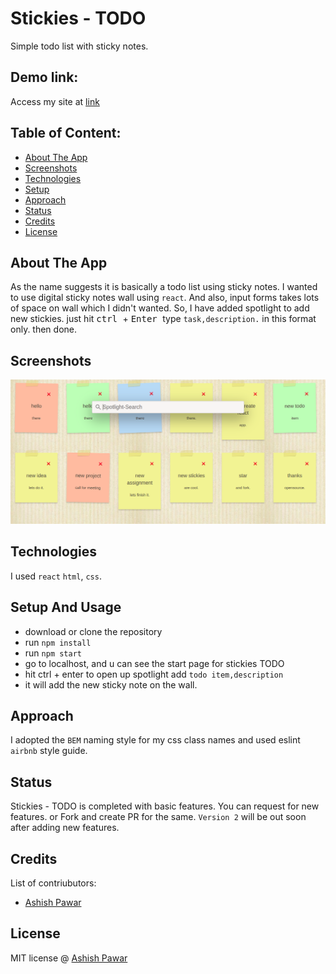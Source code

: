 # Stickies - TODO
Simple todo list with sticky notes.

## Demo link:
Access my site at [link](deployment-link)

## Table of Content:

- [About The App](#about-the-app)
- [Screenshots](#screenshots)
- [Technologies](#technologies)
- [Setup](#setup)
- [Approach](#approach)
- [Status](#status)
- [Credits](#credits)
- [License](#license)

## About The App
As the name suggests it is basically a todo list using sticky notes. I wanted to use digital sticky notes wall using `react`. And also, input forms takes lots of space on wall which I didn't wanted. So, I have added spotlight to add new stickies. just hit
<kbd> ctrl </kbd> + <kbd> Enter </kbd> type `task,description.` in this format only. then done.


## Screenshots

![screenshot](.github/stickies_ss.png)

## Technologies
I used `react` `html`, `css`.

## Setup And Usage
- download or clone the repository
- run `npm install`
- run `npm start`
- go to localhost, and u can see the start page for stickies TODO
- hit ctrl + enter to open up spotlight add `todo item,description`
- it will add the new sticky note on the wall.

## Approach
I adopted the `BEM` naming style for my css class names and used eslint `airbnb` style guide.

## Status
Stickies - TODO is completed with basic features. You can request for new features. or Fork and create PR for the same. `Version 2` will be out soon after adding new features.

## Credits
List of contriubutors:
- [Ashish Pawar](https://github.com/ashishpawar517)

## License

MIT license @ [Ashish Pawar](https://github.com/ashishpawar517)
